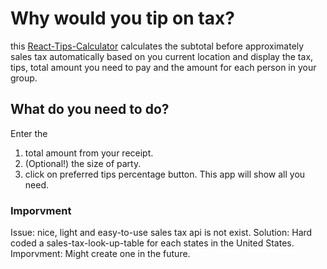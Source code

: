 # Why would you tip on tax?

this [React-Tips-Calculator](https://timlaitw.github.io/React-Tips-Calculator/) calculates the subtotal before approximately sales tax automatically based on you current location and display the tax, tips, total amount you need to pay and the amount for each person in your group.

## What do you need to do?

Enter the 
1. total amount from your receipt. 
2. (Optional!) the size of party.
3. click on preferred tips percentage button.
This app will show all you need.

### Imporvment

Issue: nice, light and easy-to-use sales tax api is not exist.
Solution: Hard coded a sales-tax-look-up-table for each states in the United States.
Imporvment: Might create one in the future. 
